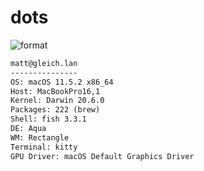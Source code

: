 
# dots

![format](https://github.com/gleich/dots/workflows/format/badge.svg)

```txt
matt@gleich.lan 
--------------- 
OS: macOS 11.5.2 x86_64 
Host: MacBookPro16,1 
Kernel: Darwin 20.6.0 
Packages: 222 (brew) 
Shell: fish 3.3.1 
DE: Aqua 
WM: Rectangle 
Terminal: kitty 
GPU Driver: macOS Default Graphics Driver 
```
